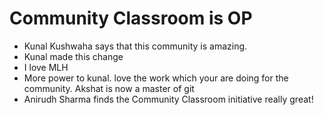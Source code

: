 # Community Classroom is OP

- Kunal Kushwaha says that this community is amazing.
- Kunal made this change
- I love MLH
- More power to kunal. love the work which your are doing for the community.
Akshat is now a master of git
- Anirudh Sharma finds the Community Classroom initiative really great!
